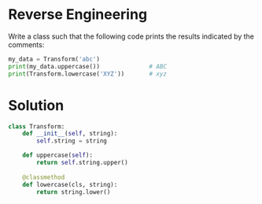 # Reverse Engineering

Write a class such that the following code prints the results indicated by the comments:

```python
my_data = Transform('abc')
print(my_data.uppercase())              # ABC
print(Transform.lowercase('XYZ'))       # xyz
```

# Solution

```python
class Transform:
    def __init__(self, string):
        self.string = string

    def uppercase(self):
        return self.string.upper()
    
    @classmethod
    def lowercase(cls, string):
        return string.lower()
```